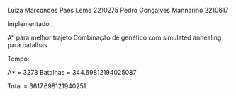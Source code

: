 Luiza Marcondes Paes Leme 2210275
Pedro Gonçalves Mannarino 2210617

Implementado:

A* para melhor trajeto
Combinação de genético com simulated annealing para batalhas


Tempo:

A* = 3273
Batalhas = 344.69812194025087

Total = 3617.698121940251